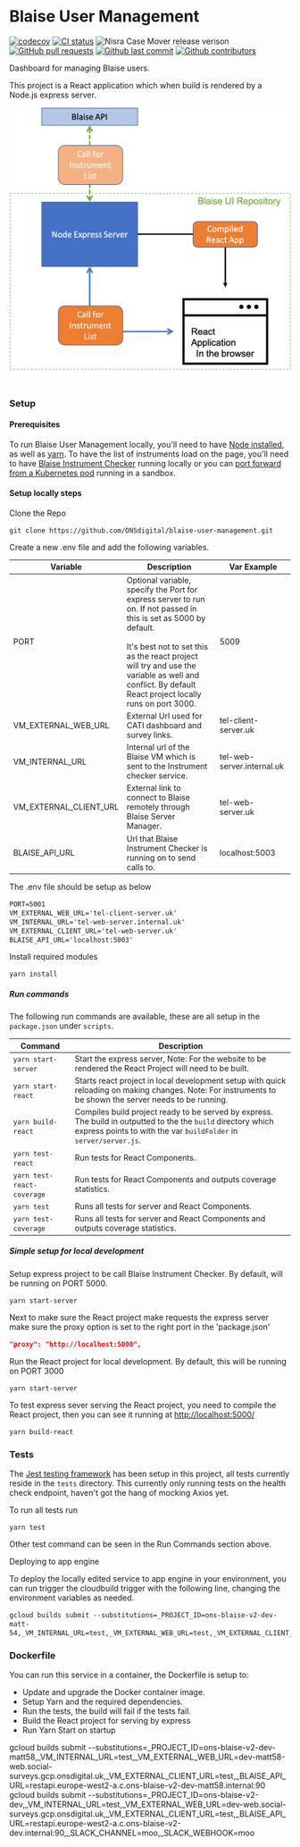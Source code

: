 # Blaise User Management

[![codecov](https://codecov.io/gh/ONSdigital/blaise-user-management/branch/main/graph/badge.svg)](https://codecov.io/gh/ONSdigital/blaise-user-management)
[![CI status](https://github.com/ONSdigital/blaise-user-management/workflows/Test%20coverage%20report/badge.svg)](https://github.com/ONSdigital/blaise-user-management/workflows/Test%20coverage%20report/badge.svg)
<img src="https://img.shields.io/github/release/ONSdigital/blaise-user-management.svg?style=flat-square" alt="Nisra Case Mover release verison">
[![GitHub pull requests](https://img.shields.io/github/issues-pr-raw/ONSdigital/blaise-user-management.svg)](https://github.com/ONSdigital/blaise-user-management/pulls)
[![Github last commit](https://img.shields.io/github/last-commit/ONSdigital/blaise-user-management.svg)](https://github.com/ONSdigital/blaise-user-management/commits)
[![Github contributors](https://img.shields.io/github/contributors/ONSdigital/blaise-user-management.svg)](https://github.com/ONSdigital/blaise-user-management/graphs/contributors)


Dashboard for managing Blaise users.

This project is a React application which when build is rendered by a Node.js express server.

![Diagram of Blaise User Management sertup](.github/Diagram.png)

### Setup

#### Prerequisites
To run Blaise User Management locally, you'll need to have [Node installed](https://nodejs.org/en/), as well as [yarn](https://classic.yarnpkg.com/en/docs/install#mac-stable).
To have the list of instruments load on the page, you'll need to have [Blaise Instrument Checker](https://github.com/ONSdigital/blaise-instrument-checker) running locally
 or you can [port forward from a Kubernetes pod](https://kubernetes.io/docs/tasks/access-application-cluster/port-forward-access-application-cluster/) running in a sandbox.  

#### Setup locally steps
Clone the Repo
```shell script
git clone https://github.com/ONSdigital/blaise-user-management.git
```

Create a new .env file and add the following variables.

| Variable                      | Description                                                                     | Var Example                  |
|-------------------------------|---------------------------------------------------------------------------------|------------------------------|
| PORT                          | Optional variable, specify the Port for express server to run on. If not passed in this is set as 5000 by default. <br><br>It's best not to set this as the react project will try and use the variable as well and conflict. By default React project locally runs on port 3000.                                              | 5009                         |
| VM_EXTERNAL_WEB_URL           | External Url used for CATI dashboard and survey links.                          | tel-client-server.uk         |
| VM_INTERNAL_URL               | Internal url of the Blaise VM which is sent to the Instrument checker service.  | tel-web-server.internal.uk   |
| VM_EXTERNAL_CLIENT_URL        | External link to connect to Blaise remotely through Blaise Server Manager.      | tel-web-server.uk            |
| BLAISE_API_URL | Url that Blaise Instrument Checker is running on to send calls to.              | localhost:5003               |


The .env file should be setup as below
```.env
PORT=5001
VM_EXTERNAL_WEB_URL='tel-client-server.uk'
VM_INTERNAL_URL='tel-web-server.internal.uk'
VM_EXTERNAL_CLIENT_URL='tel-web-server.uk'
BLAISE_API_URL='localhost:5003'
```

Install required modules
```shell script
yarn install
```

##### Run commands

The following run commands are available, these are all setup in the `package.json` under `scripts`.

| Command                        | Description                                                                                                                                               |
|--------------------------------|-----------------------------------------------------------------------------------------------------------------------------------------------------------|
| `yarn start-server`            | Start the express server, Note: For the website to be rendered the React Project will need to be built.                                                   |
| `yarn start-react`             | Starts react project in local development setup with quick reloading on making changes. Note: For instruments to be shown the server needs to be running. |
| `yarn build-react`             | Compiles build project ready to be served by express. The build in outputted to the the `build` directory which express points to with the var `buildFolder` in `server/server.js`.                       |
| `yarn test-react`              | Run tests for React Components.                                                                                                                           |
| `yarn test-react-coverage`     | Run tests for React Components and outputs coverage statistics.                                                                                           |
| `yarn test`                    | Runs all tests for server and React Components.                                                                                                           |
| `yarn test-coverage`           | Runs all tests for server and React Components and outputs coverage statistics.                                                                           |

##### Simple setup for local development

Setup express project to be call Blaise Instrument Checker. By default, will be running on PORT 5000.
```shell script
yarn start-server
```

Next to make sure the React project make requests the express server make sure the proxy option is set to the right port in the 'package.json'  
```.json
"proxy": "http://localhost:5000",
```

Run the React project for local development. By default, this will be running on PORT 3000
```shell script
yarn start-server
```

To test express sever serving the React project, you need to compile the React project, then you can see it running at [http://localhost:5000/](http://localhost:5000/)
```shell script
yarn build-react
```

### Tests
The [Jest testing framework](https://jestjs.io/en/) has been setup in this project, all tests currently reside in the `tests` directory.
This currently only running tests on the health check endpoint, haven't got the hang of mocking Axios yet.
 
To run all tests run
```shell script
yarn test
```

Other test command can be seen in the Run Commands section above.

Deploying to app engine

To deploy the locally edited service to app engine in your environment, you can run trigger the cloudbuild trigger with the following line, changing the environment variables as needed. 
```.shell
gcloud builds submit --substitutions=_PROJECT_ID=ons-blaise-v2-dev-matt-54,_VM_INTERNAL_URL=test,_VM_EXTERNAL_WEB_URL=test,_VM_EXTERNAL_CLIENT_URL=test,_BLAISE_API_URL=/
```

### Dockerfile
You can run this service in a container, the Dockerfile is setup to:
- Update and upgrade the Docker container image.
- Setup Yarn and the required dependencies.
- Run the tests, the build will fail if the tests fail.
- Build the React project for serving by express
- Run Yarn Start on startup

gcloud builds submit --substitutions=_PROJECT_ID=ons-blaise-v2-dev-matt58,_VM_INTERNAL_URL=test,_VM_EXTERNAL_WEB_URL=dev-matt58-web.social-surveys.gcp.onsdigital.uk,_VM_EXTERNAL_CLIENT_URL=test,_BLAISE_API_URL=restapi.europe-west2-a.c.ons-blaise-v2-dev-matt58.internal:90
gcloud builds submit --substitutions=_PROJECT_ID=ons-blaise-v2-dev,_VM_INTERNAL_URL=test,_VM_EXTERNAL_WEB_URL=dev-web.social-surveys.gcp.onsdigital.uk,_VM_EXTERNAL_CLIENT_URL=test,_BLAISE_API_URL=restapi.europe-west2-a.c.ons-blaise-v2-dev.internal:90,_SLACK_CHANNEL=moo,_SLACK_WEBHOOK=moo
